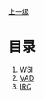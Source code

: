 [上一级](https://github.com/InkiYinji/MIL-Review/blob/main/README.md)

# 目录

1. [WSI](WSI.md)
2. [VAD](VAD.md)
3. [IRC](IRC.md)